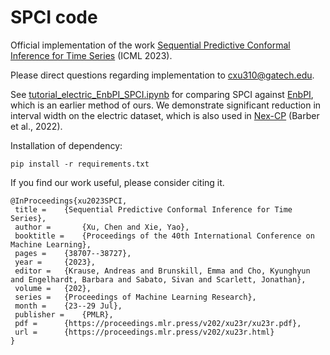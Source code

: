# SPCI code
 Official implementation of the work [Sequential Predictive Conformal Inference for Time Series](https://openreview.net/forum?id=jJeY7w8YRz) (ICML 2023). 
 
 Please direct questions regarding implementation to cxu310@gatech.edu.
 
 See [tutorial_electric_EnbPI_SPCI.ipynb](https://github.com/hamrel-cxu/SPCI-code/blob/main/tutorial_electric_EnbPI_SPCI.ipynb) for comparing SPCI against [EnbPI](https://ieeexplore.ieee.org/abstract/document/10121511), which is an earlier method of ours. We demonstrate significant reduction in interval width on the electric dataset, which is also used in [Nex-CP](https://arxiv.org/abs/2202.13415) (Barber et al., 2022).

 Installation of dependency:

 ```
pip install -r requirements.txt
```
 
 If you find our work useful, please consider citing it.
 ```
@InProceedings{xu2023SPCI,
  title = 	 {Sequential Predictive Conformal Inference for Time Series},
  author =       {Xu, Chen and Xie, Yao},
  booktitle = 	 {Proceedings of the 40th International Conference on Machine Learning},
  pages = 	 {38707--38727},
  year = 	 {2023},
  editor = 	 {Krause, Andreas and Brunskill, Emma and Cho, Kyunghyun and Engelhardt, Barbara and Sabato, Sivan and Scarlett, Jonathan},
  volume = 	 {202},
  series = 	 {Proceedings of Machine Learning Research},
  month = 	 {23--29 Jul},
  publisher =    {PMLR},
  pdf = 	 {https://proceedings.mlr.press/v202/xu23r/xu23r.pdf},
  url = 	 {https://proceedings.mlr.press/v202/xu23r.html}
}
 ```
